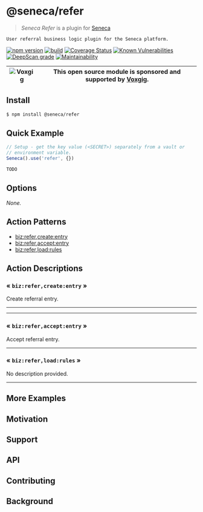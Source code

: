 # @seneca/refer

> _Seneca Refer_ is a plugin for [Seneca](http://senecajs.org)

    User referral business logic plugin for the Seneca platform.

[![npm version](https://img.shields.io/npm/v/@seneca/refer.svg)](https://npmjs.com/package/@seneca/refer)
[![build](https://github.com/senecajs/seneca-refer/actions/workflows/build.yml/badge.svg)](https://github.com/senecajs/seneca-refer/actions/workflows/build.yml)
[![Coverage Status](https://coveralls.io/repos/github/senecajs/seneca-refer/badge.svg?branch=main)](https://coveralls.io/github/senecajs/seneca-refer?branch=main)
[![Known Vulnerabilities](https://snyk.io/test/github/senecajs/seneca-refer/badge.svg)](https://snyk.io/test/github/senecajs/seneca-refer)
[![DeepScan grade](https://deepscan.io/api/teams/5016/projects/20872/branches/581541/badge/grade.svg)](https://deepscan.io/dashboard#view=project&tid=5016&pid=20872&bid=581541)
[![Maintainability](https://api.codeclimate.com/v1/badges/8242b80adb8acb685afd/maintainability)](https://codeclimate.com/github/senecajs/seneca-refer/maintainability)

| ![Voxgig](https://www.voxgig.com/res/img/vgt01r.png) | This open source module is sponsored and supported by [Voxgig](https://www.voxgig.com). |
| ---------------------------------------------------- | --------------------------------------------------------------------------------------- |

## Install

```sh
$ npm install @seneca/refer
```

## Quick Example

```js
// Setup - get the key value (<SECRET>) separately from a vault or
// environment variable.
Seneca().use('refer', {})

TODO
```

<!--START:options-->

## Options

_None._

<!--END:options-->

<!--START:action-list-->

## Action Patterns

- [biz:refer,create:entry](#-bizrefercreateentry-)
- [biz:refer,accept:entry](#-bizreferacceptentry-)
- [biz:refer,load:rules](#-bizreferloadrules-)

<!--END:action-list-->

<!--START:action-desc-->

## Action Descriptions

### &laquo; `biz:refer,create:entry` &raquo;

Create referral entry.

---

---

### &laquo; `biz:refer,accept:entry` &raquo;

Accept referral entry.

---

### &laquo; `biz:refer,load:rules` &raquo;

No description provided.

---

<!--END:action-desc-->

## More Examples

## Motivation

## Support

## API

## Contributing

## Background
